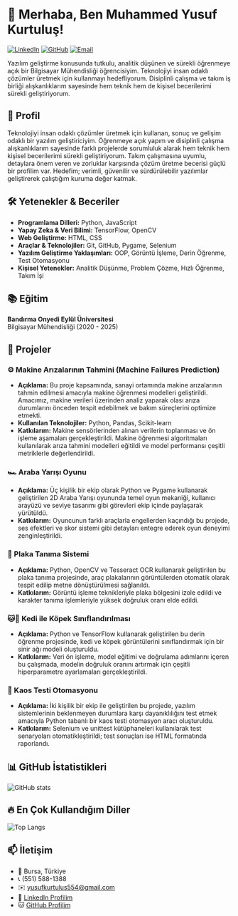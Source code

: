 # 👋 Merhaba, Ben Muhammed Yusuf Kurtuluş!

[![LinkedIn](https://img.shields.io/badge/LinkedIn-0077B5?style=for-the-badge&logo=linkedin&logoColor=white)](https://www.linkedin.com/in/yusuf-kurtuluş-564a1b253/)
[![GitHub](https://img.shields.io/badge/GitHub-100000?style=for-the-badge&logo=github&logoColor=white)](https://github.com/MYusuf160)
[![Email](https://img.shields.io/badge/Email-D14836?style=for-the-badge&logo=gmail&logoColor=white)](mailto:yusufkurtulus554@gmail.com)

Yazılım geliştirme konusunda tutkulu, analitik düşünen ve sürekli öğrenmeye açık bir Bilgisayar Mühendisliği öğrencisiyim. Teknolojiyi insan odaklı çözümler üretmek için kullanmayı hedefliyorum. Disiplinli çalışma ve takım iş birliği alışkanlıklarım sayesinde hem teknik hem de kişisel becerilerimi sürekli geliştiriyorum.

## 🎯 Profil

Teknolojiyi insan odaklı çözümler üretmek için kullanan, sonuç ve gelişim odaklı bir yazılım geliştiriciyim. Öğrenmeye açık yapım ve disiplinli çalışma alışkanlıklarım sayesinde farklı projelerde sorumluluk alarak hem teknik hem kişisel becerilerimi sürekli geliştiriyorum. Takım çalışmasına uyumlu, detaylara önem veren ve zorluklar karşısında çözüm üretme becerisi güçlü bir profilim var. Hedefim; verimli, güvenilir ve sürdürülebilir yazılımlar geliştirerek çalıştığım kuruma değer katmak.

## 🛠️ Yetenekler & Beceriler

- **Programlama Dilleri:** Python, JavaScript
- **Yapay Zeka & Veri Bilimi:** TensorFlow, OpenCV
- **Web Geliştirme:** HTML, CSS
- **Araçlar & Teknolojiler:** Git, GitHub, Pygame, Selenium
- **Yazılım Geliştirme Yaklaşımları:** OOP, Görüntü İşleme, Derin Öğrenme, Test Otomasyonu
- **Kişisel Yetenekler:** Analitik Düşünme, Problem Çözme, Hızlı Öğrenme, Takım İşi

## 📚 Eğitim

**Bandırma Onyedi Eylül Üniversitesi**  
Bilgisayar Mühendisliği (2020 - 2025)

## 💼 Projeler

### ⚙️ Makine Arızalarının Tahmini (Machine Failures Prediction)
- **Açıklama:** Bu proje kapsamında, sanayi ortamında makine arızalarının tahmin edilmesi amacıyla makine öğrenmesi modelleri geliştirildi. Amacımız, makine verileri üzerinden analiz yaparak olası arıza durumlarını önceden tespit edebilmek ve bakım süreçlerini optimize etmekti.
- **Kullanılan Teknolojiler:** Python, Pandas, Scikit-learn
- **Katkılarım:** Makine sensörlerinden alınan verilerin toplanması ve ön işleme aşamaları gerçekleştirildi. Makine öğrenmesi algoritmaları kullanılarak arıza tahmini modelleri eğitildi ve model performansı çeşitli metriklerle değerlendirildi.

### 🏎️ Araba Yarışı Oyunu
- **Açıklama:** Üç kişilik bir ekip olarak Python ve Pygame kullanarak geliştirilen 2D Araba Yarışı oyununda temel oyun mekaniği, kullanıcı arayüzü ve seviye tasarımı gibi görevleri ekip içinde paylaşarak yürütüldü.
- **Katkılarım:** Oyuncunun farklı araçlarla engellerden kaçındığı bu projede, ses efektleri ve skor sistemi gibi detayları entegre ederek oyun deneyimi zenginleştirildi.

### 🚗 Plaka Tanıma Sistemi
- **Açıklama:** Python, OpenCV ve Tesseract OCR kullanarak geliştirilen bu plaka tanıma projesinde, araç plakalarının görüntülerden otomatik olarak tespit edilip metne dönüştürülmesi sağlanıldı.
- **Katkılarım:** Görüntü işleme teknikleriyle plaka bölgesini izole edildi ve karakter tanıma işlemleriyle yüksek doğruluk oranı elde edildi.

### 🐱🐶 Kedi ile Köpek Sınıflandırılması
- **Açıklama:** Python ve TensorFlow kullanarak geliştirilen bu derin öğrenme projesinde, kedi ve köpek görüntülerini sınıflandırmak için bir sinir ağı modeli oluşturuldu.
- **Katkılarım:** Veri ön işleme, model eğitimi ve doğrulama adımlarını içeren bu çalışmada, modelin doğruluk oranını artırmak için çeşitli hiperparametre ayarlamaları gerçekleştirildi.

### 🧪 Kaos Testi Otomasyonu
- **Açıklama:** İki kişilik bir ekip ile geliştirilen bu projede, yazılım sistemlerinin beklenmeyen durumlara karşı dayanıklılığını test etmek amacıyla Python tabanlı bir kaos testi otomasyon aracı oluşturuldu.
- **Katkılarım:** Selenium ve unittest kütüphaneleri kullanılarak test senaryoları otomatikleştirildi; test sonuçları ise HTML formatında raporlandı.

## 📊 GitHub İstatistikleri

![GitHub stats](https://github-readme-stats.vercel.app/api?username=MYusuf160&show_icons=true&theme=radical)

## 🔥 En Çok Kullandığım Diller

![Top Langs](https://github-readme-stats.vercel.app/api/top-langs/?username=MYusuf160&layout=compact&theme=radical)

## 📫 İletişim

- 📍 Bursa, Türkiye
- 📞 (551) 588-1388
- ✉️ [yusufkurtulus554@gmail.com](mailto:yusufkurtulus554@gmail.com)
- 🔗 [LinkedIn Profilim](https://www.linkedin.com/in/yusuf-kurtuluş-564a1b253/)
- 🐱 [GitHub Profilim](https://github.com/MYusuf160)
